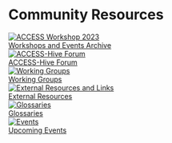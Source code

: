 # Community Resources

<div class="card-container">
    <!-- Keeping this commented for future workshops -->
    <!-- <a href="/community_resources/access_workshop_2025" class="vertical-card aspect-ratio1to1">
        <div class="card-image-container">
            <img class="white-background img-cover align-left" style="object-position: left;" src="/assets/community_resources_assets/access-workshop-2025.jpeg" alt="ACCESS Training Day 2025">
        </div>
        <div class="card-text-container bold">ACCESS Community Workshop 2025</div>
    </a> -->
    <a href="/community_resources/workshops_events_archive" class="vertical-card aspect-ratio1to1">
        <div class="card-image-container">
            <img class="white-background" src="/assets/workshop_and_events.jpeg" alt="ACCESS Workshop 2023">
        </div>
        <div class="card-text-container bold">Workshops and Events Archive</div>
    </a>
    <a href="https://forum.access-hive.org.au/" class="vertical-card aspect-ratio1to1" target="_blank">
        <div class="card-image-container">
            <img class="img-contain white-background" src="/assets/access_hive_forum_icon.png" alt="ACCESS-Hive Forum">
        </div>
        <div class="card-text-container bold">ACCESS-Hive Forum</div>
    </a>
    <a href="/community_resources/community_working_groups" class="vertical-card aspect-ratio1to1">
        <div class="card-image-container">
            <img class="img-contain white-background" src="/assets/working_groups_icons/all_WG.png" alt="Working Groups">
        </div>
        <div class="card-text-container bold">Working Groups</div>
    </a>
    <a href="/community_resources/external_resources" class="vertical-card aspect-ratio1to1">
         <div class="card-image-container">
             <img class="img-cover" src="/assets/external-links.jpg" alt="External Resources and Links">
         </div>
         <div class="card-text-container bold">External Resources</div>
     </a>
    <a href="/community_resources/glossaries" class="vertical-card aspect-ratio1to1">
        <div class="card-image-container">
            <img class="img-cover" src="/assets/glossary.png" alt="Glossaries">
        </div>
        <div class="card-text-container bold">Glossaries</div>
    </a>
    <a href="https://www.access-nri.org.au/upcoming-events/" class="vertical-card aspect-ratio1to1" target="_blank">
        <div class="card-image-container">
            <img class="img-cover" src="/assets/events_2.jpg" alt="Events">
        </div>
        <div class="card-text-container bold">Upcoming Events</div>
    </a>
</div>